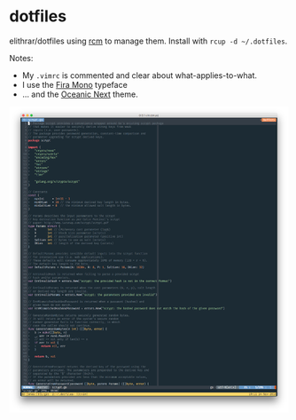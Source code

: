 dotfiles
========

elithrar/dotfiles using [rcm](https://github.com/thoughtbot/rcm) to manage them. Install with `rcup -d ~/.dotfiles`.

Notes:

* My `.vimrc` is commented and clear about what-applies-to-what.
* I use the [Fira Mono](http://mozilla.github.io/Fira/) typeface
* ... and the [Oceanic Next](https://github.com/mhartington/oceanic-next) theme.

![vim theme](vim-screenshot-20161124.png)

